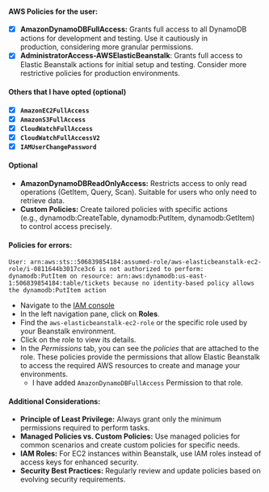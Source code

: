 
#### AWS Policies for the user:

- [x] **AmazonDynamoDBFullAccess:** Grants full access to all DynamoDB actions for development and testing. Use it cautiously in production, considering more granular permissions.
- [x] **AdministratorAccess-AWSElasticBeanstalk**: Grants full access to Elastic Beanstalk actions for initial setup and testing. Consider more restrictive policies for production environments.

#### Others that I have opted (optional)
- [x] **`AmazonEC2FullAccess`**
- [x] **`AmazonS3FullAccess`**
- [x] **`CloudWatchFullAccess`**
- [x] **`CloudWatchFullAccessV2`**
- [x] **`IAMUserChangePassword`**

#### Optional
- **AmazonDynamoDBReadOnlyAccess:** Restricts access to only read operations (GetItem, Query, Scan). Suitable for users who only need to retrieve data.
- **Custom Policies:** Create tailored policies with specific actions (e.g., dynamodb:CreateTable, dynamodb:PutItem, dynamodb:GetItem) to control access precisely.

#### Policies for errors:

```
User: arn:aws:sts::506839854184:assumed-role/aws-elasticbeanstalk-ec2-role/i-0811644b3017ce3c6 is not authorized to perform: dynamodb:PutItem on resource: arn:aws:dynamodb:us-east-1:506839854184:table/tickets because no identity-based policy allows the dynamodb:PutItem action
```

- Navigate to the [IAM console](https://console.aws.amazon.com/iam/)
- In the left navigation pane, click on **Roles**.
- Find the `aws-elasticbeanstalk-ec2-role` or the specific role used by your Beanstalk environment.
- Click on the role to view its details.
- In the *Permissions* tab, you can see the *policies* that are attached to the role. These policies provide the permissions that allow Elastic Beanstalk to access the required AWS resources to create and manage your environments.
    - I have added `AmazonDynamoDBFullAccess` Permission to that role.

#### **Additional Considerations:**

- **Principle of Least Privilege:** Always grant only the minimum permissions required to perform tasks.
- **Managed Policies vs. Custom Policies:** Use managed policies for common scenarios and create custom policies for specific needs.
- **IAM Roles:** For EC2 instances within Beanstalk, use IAM roles instead of access keys for enhanced security.
- **Security Best Practices:** Regularly review and update policies based on evolving security requirements.